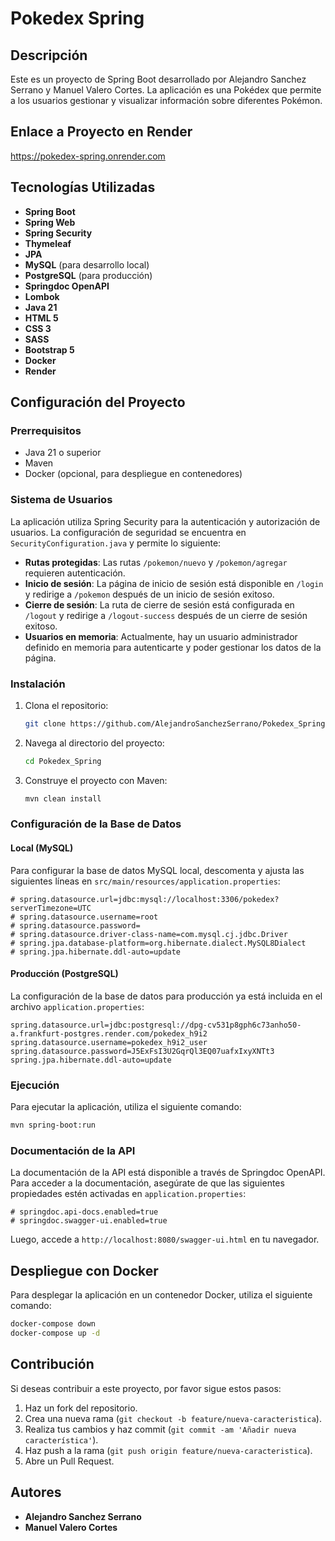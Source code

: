 # Pokedex Spring

## Descripción
Este es un proyecto de Spring Boot desarrollado por Alejandro Sanchez Serrano y Manuel Valero Cortes. La aplicación es una Pokédex que permite a los usuarios gestionar y visualizar información sobre diferentes Pokémon.

## Enlace a Proyecto en Render
https://pokedex-spring.onrender.com

## Tecnologías Utilizadas
- **Spring Boot**
- **Spring Web**
- **Spring Security**
- **Thymeleaf**
- **JPA**
- **MySQL** (para desarrollo local)
- **PostgreSQL** (para producción)
- **Springdoc OpenAPI**
- **Lombok**
- **Java 21**
- **HTML 5**
- **CSS 3**
- **SASS**
- **Bootstrap 5**
- **Docker**
- **Render**

## Configuración del Proyecto
### Prerrequisitos
- Java 21 o superior
- Maven
- Docker (opcional, para despliegue en contenedores)

### Sistema de Usuarios
La aplicación utiliza Spring Security para la autenticación y autorización de usuarios. La configuración de seguridad se encuentra en `SecurityConfiguration.java` y permite lo siguiente:

- **Rutas protegidas**: Las rutas `/pokemon/nuevo` y `/pokemon/agregar` requieren autenticación.
- **Inicio de sesión**: La página de inicio de sesión está disponible en `/login` y redirige a `/pokemon` después de un inicio de sesión exitoso.
- **Cierre de sesión**: La ruta de cierre de sesión está configurada en `/logout` y redirige a `/logout-success` después de un cierre de sesión exitoso.
- **Usuarios en memoria**: Actualmente, hay un usuario administrador definido en memoria para autenticarte y poder gestionar los datos de la página.

### Instalación
1. Clona el repositorio:
    ```bash
    git clone https://github.com/AlejandroSanchezSerrano/Pokedex_Spring.git
    ```

2. Navega al directorio del proyecto:
    ```bash
    cd Pokedex_Spring
    ```

3. Construye el proyecto con Maven:
    ```bash
    mvn clean install
    ```

### Configuración de la Base de Datos
#### Local (MySQL)
Para configurar la base de datos MySQL local, descomenta y ajusta las siguientes líneas en `src/main/resources/application.properties`:
```properties
# spring.datasource.url=jdbc:mysql://localhost:3306/pokedex?serverTimezone=UTC
# spring.datasource.username=root
# spring.datasource.password=
# spring.datasource.driver-class-name=com.mysql.cj.jdbc.Driver
# spring.jpa.database-platform=org.hibernate.dialect.MySQL8Dialect
# spring.jpa.hibernate.ddl-auto=update
```

#### Producción (PostgreSQL)
La configuración de la base de datos para producción ya está incluida en el archivo `application.properties`:
```properties
spring.datasource.url=jdbc:postgresql://dpg-cv531p8gph6c73anho50-a.frankfurt-postgres.render.com/pokedex_h9i2
spring.datasource.username=pokedex_h9i2_user
spring.datasource.password=J5ExFsI3U2GqrQl3EQ07uafxIxyXNTt3
spring.jpa.hibernate.ddl-auto=update
```

### Ejecución
Para ejecutar la aplicación, utiliza el siguiente comando:
```bash
mvn spring-boot:run
```

### Documentación de la API
La documentación de la API está disponible a través de Springdoc OpenAPI. Para acceder a la documentación, asegúrate de que las siguientes propiedades estén activadas en `application.properties`:
```properties
# springdoc.api-docs.enabled=true
# springdoc.swagger-ui.enabled=true
```
Luego, accede a `http://localhost:8080/swagger-ui.html` en tu navegador.

## Despliegue con Docker
Para desplegar la aplicación en un contenedor Docker, utiliza el siguiente comando:
```bash
docker-compose down
docker-compose up -d
```

## Contribución
Si deseas contribuir a este proyecto, por favor sigue estos pasos:
1. Haz un fork del repositorio.
2. Crea una nueva rama (`git checkout -b feature/nueva-caracteristica`).
3. Realiza tus cambios y haz commit (`git commit -am 'Añadir nueva característica'`).
4. Haz push a la rama (`git push origin feature/nueva-caracteristica`).
5. Abre un Pull Request.

## Autores
- **Alejandro Sanchez Serrano**
- **Manuel Valero Cortes**

